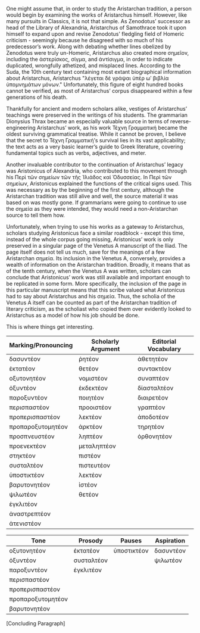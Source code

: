 One might assume that, in order to study the Aristarchan tradition, a person would begin by examining the works of Aristarchus himself. However, like many pursuits in Classics, it is not that simple.  As Zenodotus’ successor as head of the Library of Alexandria, Aristarchus of Samothrace took it upon himself to expand upon and revise Zenodotus' fledgling field of Homeric criticism - seemingly because he disagreed with so much of his predecessor’s work. Along with debating whether lines obelized by Zenodotus were truly un-Homeric, Aristarchus also created more σημεῖον, including the ἀστερίσκος, σίγμα, and ἀντίσιγμα, in order to indicate duplicated, wrongfully athetized, and misplaced lines. According to the Suda, the 10th century text containing most extant biographical information about Aristarchus, Aristarchus "λέγεται δὲ γράψαι ὑπὲρ ωʹ βιβλία ὑπομνημάτων μόνων." Unfortunately, this figure of eight hundred books cannot be verified, as most of Aristarchus’ corpus disappeared within a few generations of his death.

Thankfully for ancient and modern scholars alike, vestiges of Aristarchus’ teachings were preserved in the writings of his students. The grammarian Dionysius Thrax became an especially valuable source in terms of reverse-engineering Aristarchus’ work, as his work Τέχνη Γραμματική became the oldest surviving grammatical treatise. While it cannot be proven, I believe that the secret to Τέχνη Γραμματική’s survival lies in its vast applicability; the text acts as a very basic learner’s guide to Greek literature, covering fundamental topics such as verbs, adjectives, and meter.

Another invaluable contributor to the continuation of Aristarchus’ legacy was Aristonicus of Alexandria, who contributed to this movement through his Περὶ τῶν σημείων τῶν τῆς Ἰλιάδος καὶ Ὀδυσσείας. In Περὶ τῶν σημείων, Aristonicus explained the functions of the critical signs used. This was necessary as by the beginning of the first century, although the Aristarchan tradition was still alive and well, the source material it was based on was mostly gone. If grammarians were going to continue to use the σημεία as they were intended, they would need a non-Aristarchan source to tell them how.

Unfortunately, when trying to use his works as a gateway to Aristarchus, scholars studying Aristonicus face a similar roadblock - except this time, instead of the whole corpus going missing, Aristonicus’ work is only preserved in a singular page of the Venetus A manuscript of the Iliad. The page itself does not tell us much, save for the meanings of a few Aristarchan σημεία. Its inclusion in the Venetus A, conversely, provides a wealth of information on the Aristarchan tradition. Broadly, it means that as of the tenth century, when the Venetus A was written, scholars can conclude that Aristonicus’ work was still available and important enough to be replicated in some form. More specifically, the inclusion of the page in this particular manuscript means that this scribe valued what Aristonicus had to say about Aristarchus and his σημεία. Thus, the scholia of the Venetus A itself can be counted as part of the Aristarchan tradition of literary criticism, as the scholiast who copied them over evidently looked to Aristarchus as a model of how his job should be done.

This is where things get interesting.



| Marking/Pronouncing   | Scholarly Argument | Editorial Vocabulary|
|-----------------------|--------------------|---------------------|
| δασυντέον             | ῥητέον             | ἀθετητέον           |
| ἐκτατέον              | θετέον             | συντακτέον          |
| οξυτονητέον           | νομιστέον          | συναπτέον           |
| ὀξυντέον              | ἐκδεκτέον          | δίασταλτέον         |
| παροξυντέον           | ποιητέον           | διαιρετέον          |
| περισπαστέον          | προοιστέον         | γραπτέον            |
| προπερισπαστέον       | λεκτέον            | ἀποδοτέον           |
| προπαροξυτομητέον     | ἀρκτέον            | τηρητέον            |
| προσπνευστέον         | ληπτέον            | ὀρθονητέον          |
| προενεκτέον           | μεταληπτέον        |                     |
| στηκτέον              | πιστέον            |                     |
| συσταλτέον            | πιστευτέον         |                     |
| ὑποστικτέον           | λεκτέον            |                     |
| βαρυτονητέον          | ἰστέον             |                     |
| ψιλωτέον              | θετέον             |                     |
| ἐγκλιτέον             |                    |                     |
| ἀναστρεπτέον          |                    |                     |
| ἀτενιστέον            |                    |                     |



|   Tone          |   Prosody   |   Pauses   | Aspiration |
|-----------------|-------------|------------|------------|
|οξυτονητέον      |ἐκτατέον     |ὑποστικτέον |δασυντέον   |
|ὀξυντέον         |συσταλτέον   |            |ψιλωτέον    |
|παροξυντέον      |ἐγκλιτέον    |            |            |
|περισπαστέον     |             |            |            |
|προπερισπαστέον  |             |            |            |
|προπαροξυτομητέον|             |            |            |
|βαρυτονητέον     |             |            |            |


[Concluding Paragraph]
